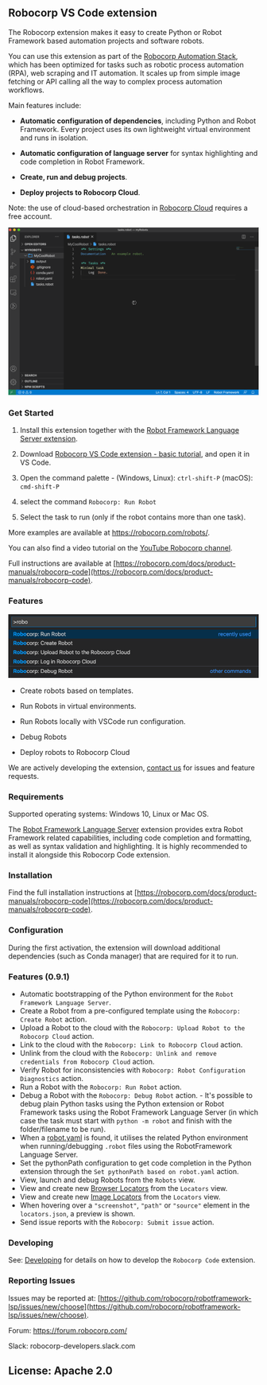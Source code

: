 ## Robocorp VS Code extension

The Robocorp extension makes it easy to create Python or Robot Framework based automation projects and software robots.

You can use this extension as part of the [Robocorp Automation Stack](https://github.com/robocorp/rcc), which has been optimized for tasks such as robotic process automation (RPA), web scraping and IT automation. It scales up from simple image fetching or API calling all the way to complex process automation workflows.

Main features include:

- **Automatic configuration of dependencies**, including Python and Robot Framework. Every project uses its own lightweight virtual environment and runs in isolation.

- **Automatic configuration of language server** for syntax highlighting and code completion in Robot Framework.

- **Create, run and debug projects**.

- **Deploy projects to Robocorp Cloud**.


Note: the use of cloud-based orchestration in [Robocorp Cloud](https://robocorp.com/robocorp-cloud) requires a free account.

![Example of a Robot running with the extension](images/gif_run.gif)


### Get Started

1. Install this extension together with the [Robot Framework Language Server extension](https://marketplace.visualstudio.com/items?itemName=robocorp.robotframework-lsp).

1. Download [Robocorp VS Code extension - basic tutorial](https://robocorp.com/robots/robot/robocorp-vs-code-extension-basic-tutorial), and open it in VS Code.

1. Open the command palette - (Windows, Linux): `ctrl-shift-P` (macOS): `cmd-shift-P`

1. select the command `Robocorp: Run Robot`

1. Select the task to run (only if the robot contains more than one task).

More examples are available at https://robocorp.com/robots/.

You can also find a video tutorial on the [YouTube Robocorp channel](https://youtu.be/zQQl8xZkGko?list=PLfXJKwwF049DIZxvwYuBgahHcDDGPpfN6). 

Full instructions are available at [https://robocorp.com/docs/product-manuals/robocorp-code](https://robocorp.com/docs/product-manuals/robocorp-code).

### Features

![image of command palette](images/command-palette.png)

- Create robots based on templates.

- Run Robots in virtual environments.

- Run Robots locally with VSCode run configuration.

- Debug Robots

- Deploy robots to Robocorp Cloud

We are actively developing the extension, [contact us](#Reporting-Issues) for issues and feature requests.


### Requirements

Supported operating systems: Windows 10, Linux or Mac OS.

The [Robot Framework Language Server](https://marketplace.visualstudio.com/items?itemName=robocorp.robotframework-lsp) extension provides extra Robot Framework related capabilities, including code completion and formatting, as well as syntax validation and highlighting. It is highly recommended to install it alongside this Robocorp Code extension.

### Installation

Find the full installation instructions at [https://robocorp.com/docs/product-manuals/robocorp-code](https://robocorp.com/docs/product-manuals/robocorp-code).

### Configuration

During the first activation, the extension will download additional dependencies (such as Conda manager) that are required for it to run.

### Features (0.9.1)

- Automatic bootstrapping of the Python environment for the `Robot Framework Language Server`.
- Create a Robot from a pre-configured template using the `Robocorp: Create Robot` action.
- Upload a Robot to the cloud with the `Robocorp: Upload Robot to the Robocorp Cloud` action.
- Link to the cloud with the `Robocorp: Link to Robocorp Cloud` action.
- Unlink from the cloud with the `Robocorp: Unlink and remove credentials from Robocorp Cloud` action.
- Verify Robot for inconsistencies with `Robocorp: Robot Configuration Diagnostics` action.
- Run a Robot with the `Robocorp: Run Robot` action.
- Debug a Robot with the `Robocorp: Debug Robot` action. - It's possible to debug plain Python tasks using the Python extension or Robot Framework tasks using the Robot Framework Language Server (in which case the task must start with `python -m robot` and finish with the folder/filename to be run).
- When a [robot.yaml](https://robocorp.com/docs/setup/robot-yaml-format) is found, it utilises the related Python environment when running/debugging `.robot` files using the RobotFramework Language Server.
- Set the pythonPath configuration to get code completion in the Python extension through the `Set pythonPath based on robot.yaml` action.
- View, launch and debug Robots from the `Robots` view.
- View and create new [Browser Locators](https://robocorp.com/docs/development-howtos/browser/how-to-find-user-interface-elements-using-locators-in-web-applications) from the `Locators` view.
- View and create new [Image Locators](https://robocorp.com/docs/product-manuals/robocorp-lab/locating-and-targeting-user-interface-elements-in-robocorp-lab) from the `Locators` view.
- When hovering over a `"screenshot"`, `"path"` or `"source"` element in the `locators.json`, a preview is shown.
- Send issue reports with the `Robocorp: Submit issue` action.

### Developing

See: [Developing](docs/develop.md) for details on how to develop the `Robocorp Code` extension.

### Reporting Issues

Issues may be reported at: [https://github.com/robocorp/robotframework-lsp/issues/new/choose](https://github.com/robocorp/robotframework-lsp/issues/new/choose).

Forum: https://forum.robocorp.com/

Slack: robocorp-developers.slack.com

License: Apache 2.0
---

